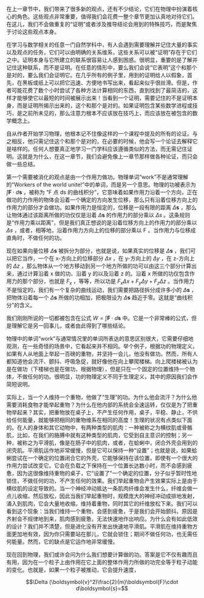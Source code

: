 在上一章节中，我们带来了很多新的观点，还有不少结论，它们在物理中扮演着核心的角色。这些观点非常重要，值得我们会花费一整个章节更加认真地对待它们。在这儿，我们不会做重复的“证明”或者涉及推导结论会用到的特殊技巧，而是聚焦于讨论这些观点本身。

在学习与数学相关的任意一门自然学科中，有人会遇到需要理解并记住大量的事实以及观点的任务，它们可以由明确的关系维系，这些关系可以被“证明”存在于它们之中。证明本身与它所建立的联系很容易让人感到困惑。很明显，重要的是了解并记住这种联系，而不是证明。在任意的情形中，要么我们会说“它表明”这个和那个是对的，要么我们会证明它。在几乎所有的例子里，用到的证明给人以假象，首先，在黑板或纸上可以把它迅速、方便地书写出来，看起来似乎很丝滑。但是，作者可能花费了数个小时尝试了各种方法计算相同的东西，直到找到了最简洁的，这样才能够使它以最短的时间被展示出来！当看到一个证明，需要记住的不是证明本身，而是证明所揭示出来的，这个和那个是对的。如果证明包含某些数学进程或技巧，是之前所未见的，那么注意力根本不应该放在技巧上，而应该放在被包含的数学概念上。

自从作者开始学习物理，他根本记不住像这样的一个课程中提及的所有的论证。与之相反，他只需记住这个和那个是对的，在必要的时候，他会写一个论证去解释它是啥样的。任何人想要真正地学习一门学科应该遵循类似的方法，而无需记住证明。这就是为什么，在这一章节，我们会避免像上一章节那样做各种论证，而只会做一些总结。

第一个需要被消化的观点是由一个作用力做功。物理单词“work”不是通常理解的“Workers of the world unite!”中的单词，而是另一个意思。物理的功被表示为 $\int \boldsymbol{F}\cdot d\boldsymbol{s}$ ，被称为 “F 点 ds 的曲线积分”，它意味着如果作用力沿着一个方向，正在做功的力作用的物体会沿着一个确定的方向发生位移，那么只有沿着位移方向上的作用力的部分才会做功。如果作用力是恒定的，位移是一段有限的距离 $\Delta \boldsymbol{s}$ ，那么让物体通过该距离所做的功仅仅是沿着 $\Delta \boldsymbol{s}$ 的作用力的部分乘以 $\Delta{s}$ 。这条规则是“作用力乘以距离”，但是我们真正想说的是沿着位移方向上的作用力的部分乘以 $\Delta{s}$ ，或者，相等地，沿着作用力方向上的位移的部分乘以 F 。当作用力与位移成直角时，不做任何的功。

现在如果向量位移 $\Delta \boldsymbol{s}$ 被拆分为部分，也就是说，如果真实的位移是 $\Delta \boldsymbol{s}$ ，我们可以把它当作，一个在 x-方向上的位移部分 $\Delta{x}$ ，在 y-方向上的 $\Delta{y}$ ，在 z-方向上的 $\Delta{z}$ ，那么物体从一个地方移动到另一个地方所做的功可以由这三个部分计算出来，通过计算沿着 x 做的功、沿着 y 的以及沿着 z 的。沿着 x 所做的功仅包含作用力的那个部分，也就是 $F_x$ ，等等，所以功是 $F_x\Delta{x}+F_y\Delta{y}+F_z\Delta{z}$ 。当作用力不是恒定的，我们有一个复杂的曲线运动，我们需要把路径拆分成许多小的 $\Delta \boldsymbol{s}$ ，把物体沿着每一个 $\Delta \boldsymbol{s}$ 所做的功相加，把极限设为 $\Delta \boldsymbol{s}$ 趋近于零。这就是“曲线积分”的含义。

我们刚刚所说的一切都被包含在公式 $W=\int \boldsymbol{F}\cdot d\boldsymbol{s}$ 中。它是一个非常棒的公式，但是理解它是另一回事儿，或者由此得到了哪些结论。

物理中的单词“work”与通常情况里的单词所表达的意思区别很大，它需要仔细地观测，在一些奇怪的场景中，它看起来并不相同。举个例子，根据功的物理定义，如果有人从地面上举起一百磅的重物，并坚持一会儿，他没有做功。然而，所有人都知道他会流汗、颤抖、呼吸急促，就好像他在向上攀爬楼梯。向上爬楼梯被认为是在做功（下楼梯也是在做功，根据物理），但是只在一个固定的位置维持一个物体，不做任何的功。很明显，功的物理定义不同于生理定义，其中的原因我们会作简短说明。

实际上，当一个人维持一个重物，他做了“生理”的功。为什么他会流汗？为什么他需要消耗食物才能举起重物？为什么在他内部的系统会全速运转，仅仅是为了把重物举起来？其实，把重物放在桌子上，不产生任何作用，桌子，平稳、静止，不供给任何能量，就能够把相同的重物维系在相同的高度！生理的状况有点类似下面的。在人的身体和其它动物中，有两种类型的肌肉：一种被称之为横纹肌或骨骼肌，比如，在我们的胳膊中就有这种类型的肌肉，它受到自主意识的控制；另一种，被称之为平滑肌，像是在肠子中的肌肉，或者，在蛤蜊中，闭合外壳会用到的闭壳肌。平滑肌运作地非常缓慢，但是它可以保持一种“设置”；也就是说，如果蛤蜊尝试在一个确定的位置闭合它的外壳，它能够保持在该位置，即使有一个很大的作用力尝试改变它。它会在负载之下保持在一个位置长达数小时，而不会感到疲惫，因为这很像维持重物的桌子，它“设置了”一个确定的位置，分子似乎暂时性地锁住，不做任何的功，不产生任何的效果。我们举起重物会产生效果实际上是由于横纹肌的设定导致的。当一个神经冲动抵达一条肌肉纤维会发生什么，纤维会做一点儿收缩，然后放松，因此当我们举起重物时，规模庞大的神经冲动成排地发射，涌入到肌肉，它会大量地收缩，维持着重物，同时其它的纤维放松下来。我们可以看到这个现象：当我们维持一个重物，会感到疲惫，于是我们会开始颤抖。原因是齐射会不规律地到来，肌肉感到疲惫，无法快速地作出响应。为什么会有如此低效的设计？我们并不清楚，但是进化没有开发出快速地平滑肌。平滑肌在维持重物方面更加地有效，因为你只需要站在那儿，它就会锁住；期间不做任何功，也无需任何能量。然而，它的缺点是它运作地非常缓慢。

现在回到物理，我们或许会问为什么我们想要计算做的功。答案是它不仅有趣而且有用，因为在一个粒子上由作用在它上面的整体作用力所做的功完全等于粒子动能的变化。也就是，如果一个粒子被推动，它会提升速度，

$$\Delta (\boldsymbol{v}^2)\frac{2}{m}\boldsymbol{F}\cdot d\boldsymbol{s}=$$
